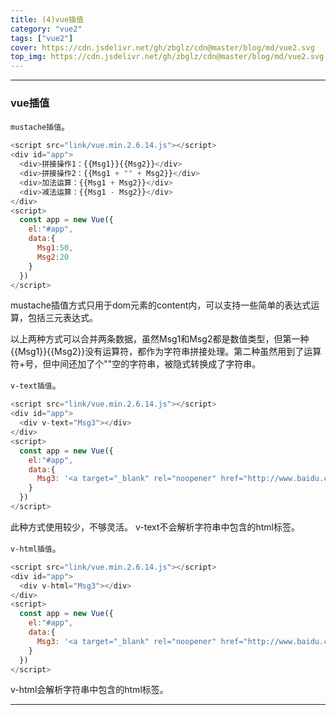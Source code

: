 ```yaml
---
title: (4)vue插值
category: "vue2"
tags: ["vue2"]
cover: https://cdn.jsdelivr.net/gh/zbglz/cdn@master/blog/md/vue2.svg
top_img: https://cdn.jsdelivr.net/gh/zbglz/cdn@master/blog/md/vue2.svg
---
```


***

### vue插值

`mustache插值`。


```js vue2
<script src="link/vue.min.2.6.14.js"></script>
<div id="app">
  <div>拼接操作1：{{Msg1}}{{Msg2}}</div>
  <div>拼接操作2：{{Msg1 + "" + Msg2}}</div>
  <div>加法运算：{{Msg1 + Msg2}}</div>
  <div>减法运算：{{Msg1 - Msg2}}</div>
</div>
<script>
  const app = new Vue({
    el:"#app",
    data:{
      Msg1:50,
      Msg2:20
    }
  })
</script>
```


mustache插值方式只用于dom元素的content内，可以支持一些简单的表达式运算，包括三元表达式。

以上两种方式可以合并两条数据，虽然Msg1和Msg2都是数值类型，但第一种{{Msg1}}{{Msg2}}没有运算符，都作为字符串拼接处理。第二种虽然用到了运算符+号，但中间还加了个""空的字符串，被隐式转换成了字符串。


`v-text插值`。


```js vue2
<script src="link/vue.min.2.6.14.js"></script>
<div id="app">
  <div v-text="Msg3"></div>
</div>
<script>
  const app = new Vue({
    el:"#app",
    data:{
      Msg3: '<a target="_blank" rel="noopener" href="http://www.baidu.com">百度一下</a>'
    }
  })
</script>
```


此种方式使用较少，不够灵活。 v-text不会解析字符串中包含的html标签。

`v-html插值`。


```js vue2
<script src="link/vue.min.2.6.14.js"></script>
<div id="app">
  <div v-html="Msg3"></div>
</div>
<script>
  const app = new Vue({
    el:"#app",
    data:{
      Msg3: '<a target="_blank" rel="noopener" href="http://www.baidu.com">百度一下</a>'
    }
  })
</script>
```


v-html会解析字符串中包含的html标签。


***

